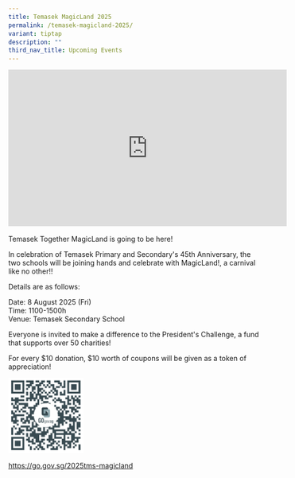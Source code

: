 ```yaml
---
title: Temasek MagicLand 2025
permalink: /temasek-magicland-2025/
variant: tiptap
description: ""
third_nav_title: Upcoming Events
---
```

<div class="iframe-wrapper">
<iframe height="315" width="560" allowfullscreen="true" frameborder="0" src="https://www.youtube.com/embed/lraxPWuH588?si=bOnnpIMWtQ_SQPce"></iframe>
</div>
<p>Temasek Together MagicLand is going to be here!</p>
<p>In celebration of Temasek Primary and Secondary's 45th Anniversary, the
two schools will be joining hands and celebrate with MagicLand!, a carnival
like no other!!</p>
<p>Details are as follows:</p>
<p>Date: 8 August 2025 (Fri)
<br>Time: 1100-1500h
<br>Venue: Temasek Secondary School</p>
<p>Everyone is invited to make a difference to the President's Challenge,
a fund that supports over 50 charities!</p>
<p>For every $10 donation, $10 worth of coupons will be given as a token
of appreciation!</p>
<p></p>
<div class="isomer-image-wrapper">
<img style="width: 30%;" height="auto" width="100%" alt="" src="/images/2025_TMS_MagicLand_QR_Code.png">
</div>
<p><a href="https://go.gov.sg/2025tms-magicland" rel="noopener noreferrer nofollow" target="_blank">https://go.gov.sg/2025tms-magicland</a>
</p>
<p></p>
<p></p>
<p></p>